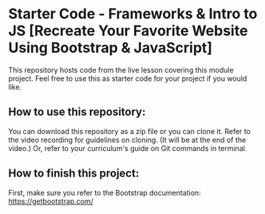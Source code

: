 # Starter Code - Frameworks & Intro to JS [Recreate Your Favorite Website Using Bootstrap & JavaScript]

This repository hosts code from the live lesson covering this module project. Feel free to use this as starter code for your project if you would like.

## How to use this repository:
You can download this repository as a zip file or you can clone it. Refer to the video recording for guidelines on cloning. (It will be at the end of the video.) Or, refer to your curriculum's guide on Git commands in terminal.

## How to finish this project:

First, make sure you refer to the Bootstrap documentation: https://getbootstrap.com/